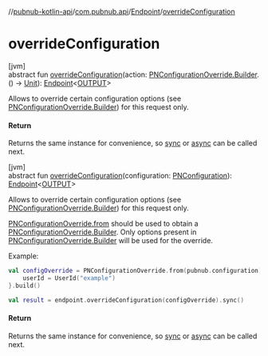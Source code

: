 //[pubnub-kotlin-api](../../../index.md)/[com.pubnub.api](../index.md)/[Endpoint](index.md)/[overrideConfiguration](override-configuration.md)

# overrideConfiguration

[jvm]\
abstract fun [overrideConfiguration](override-configuration.md)(action: [PNConfigurationOverride.Builder](../../com.pubnub.api.v2/-p-n-configuration-override/-builder/index.md).() -&gt; [Unit](https://kotlinlang.org/api/latest/jvm/stdlib/kotlin/-unit/index.html)): [Endpoint](index.md)&lt;[OUTPUT](index.md)&gt;

Allows to override certain configuration options (see [PNConfigurationOverride.Builder](../../com.pubnub.api.v2/-p-n-configuration-override/-builder/index.md)) for this request only.

#### Return

Returns the same instance for convenience, so [sync](../../../../../pubnub-kotlin/pubnub-kotlin-api/com.pubnub.api/-endpoint/sync.md) or [async](../../../../../pubnub-kotlin/pubnub-kotlin-api/com.pubnub.api/-endpoint/async.md) can be called next.

[jvm]\
abstract fun [overrideConfiguration](override-configuration.md)(configuration: [PNConfiguration](../../com.pubnub.api.v2/-p-n-configuration/index.md)): [Endpoint](index.md)&lt;[OUTPUT](index.md)&gt;

Allows to override certain configuration options (see [PNConfigurationOverride.Builder](../../com.pubnub.api.v2/-p-n-configuration-override/-builder/index.md)) for this request only.

[PNConfigurationOverride.from](../../com.pubnub.api.v2/-p-n-configuration-override/-companion/from.md) should be used to obtain a [PNConfigurationOverride.Builder](../../com.pubnub.api.v2/-p-n-configuration-override/-builder/index.md). Only options present in [PNConfigurationOverride.Builder](../../com.pubnub.api.v2/-p-n-configuration-override/-builder/index.md) will be used for the override.

Example:

```kotlin
val configOverride = PNConfigurationOverride.from(pubnub.configuration).apply {
    userId = UserId("example")
}.build()

val result = endpoint.overrideConfiguration(configOverride).sync()
```

#### Return

Returns the same instance for convenience, so [sync](../../../../../pubnub-kotlin/pubnub-kotlin-api/com.pubnub.api/-endpoint/sync.md) or [async](../../../../../pubnub-kotlin/pubnub-kotlin-api/com.pubnub.api/-endpoint/async.md) can be called next.
